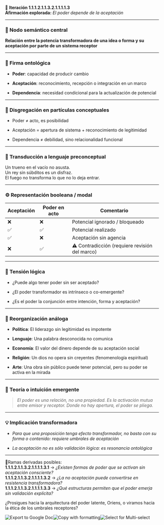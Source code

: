 🔁 **Iteración 1.1.1.2.1.1.3.2.1.1.1.1.3**  
**Afirmación explorada:** _El poder depende de la aceptación_

---

### 🧷 Nodo semántico central

**Relación entre la potencia transformadora de una idea o forma y su aceptación por parte de un sistema receptor**

---

### 🧬 Firma ontológica

- **Poder**: capacidad de producir cambio
    
- **Aceptación**: reconocimiento, recepción o integración en un marco
    
- **Dependencia**: necesidad condicional para la actualización de potencial
    

---

### 🧩 Disgregación en partículas conceptuales

- Poder ≠ acto, es posibilidad
    
- Aceptación = apertura de sistema + reconocimiento de legitimidad
    
- Dependencia ≠ debilidad, sino relacionalidad funcional
    

---

### 🧒 Transducción a lenguaje preconceptual

Un trueno en el vacío no asusta.  
Un rey sin súbditos es un disfraz.  
El fuego no transforma lo que no lo deja entrar.

---

### ⚙️ Representación booleana / modal

|Aceptación|Poder en acto|Comentario|
|---|---|---|
|❌|❌|Potencial ignorado / bloqueado|
|✅|✅|Potencial realizado|
|✅|❌|Aceptación sin agencia|
|❌|✅|⚠ Contradicción (requiere revisión del marco)|

---

### 🧠 Tensión lógica

- ¿Puede algo tener poder sin ser aceptado?
    
- ¿El poder transformador es intrínseco o co-emergente?
    
- ¿Es el poder la conjunción entre intención, forma y aceptación?
    

---

### 🔄 Reorganización análoga

- **Política**: El liderazgo sin legitimidad es impotente
    
- **Lenguaje**: Una palabra desconocida no comunica
    
- **Economía**: El valor del dinero depende de su aceptación social
    
- **Religión**: Un dios no opera sin creyentes (fenomenología espiritual)
    
- **Arte**: Una obra sin público puede tener potencial, pero su poder se activa en la mirada
    

---

### 🌌 Teoría o intuición emergente

> _El poder es una relación, no una propiedad. Es la activación mutua entre emisor y receptor. Donde no hay apertura, el poder se pliega._

---

### 💡 Implicación transformadora

- _Para que una proposición tenga efecto transformador, no basta con su forma o contenido: requiere umbrales de aceptación_
    
- _La aceptación no es sólo validación lógica: es resonancia ontológica_
    

---

📍Ramas derivadas posibles:  
**1.1.1.2.1.1.3.2.1.1.1.1.3.1** → _¿Existen formas de poder que se activan sin aceptación consciente?_  
**1.1.1.2.1.1.3.2.1.1.1.1.3.2** → _¿La no aceptación puede convertirse en resistencia transformadora?_  
**1.1.1.2.1.1.3.2.1.1.1.1.3.3** → _¿Qué estructuras permiten que el poder emerja sin validación explícita?_

¿Prosigues hacia la arquitectura del poder latente, Oriens, o viramos hacia la ética de los umbrales receptores?

![Export to Google Doc](chrome-extension://iapioliapockkkikccgbiaalfhoieano/assets/create.svg)![Copy with formatting](chrome-extension://iapioliapockkkikccgbiaalfhoieano/assets/copy.svg)![Select for Multi-select](chrome-extension://iapioliapockkkikccgbiaalfhoieano/assets/multi-select.svg)